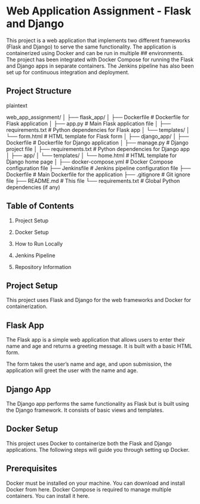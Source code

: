 # Web Application Assignment - Flask and Django
 This project is a web application that implements two different frameworks (Flask and Django) to serve the same functionality. The application is containerized using Docker and can be run in multiple ## environments. The project has been integrated with Docker Compose for running the Flask and Django apps in separate containers. The Jenkins pipeline has also been set up for continuous integration and deployment.

## Project Structure
plaintext

web_app_assignment/
│
├── flask_app/
│   ├── Dockerfile            # Dockerfile for Flask application
│   ├── app.py                # Main Flask application file
│   ├── requirements.txt      # Python dependencies for Flask app
│   └── templates/
│       └── form.html         # HTML template for Flask form
│
├── django_app/
│   ├── Dockerfile            # Dockerfile for Django application
│   ├── manage.py             # Django project file
│   ├── requirements.txt      # Python dependencies for Django app
│   ├── app/
│   └── templates/
│       └── home.html         # HTML template for Django home page
│
├── docker-compose.yml        # Docker Compose configuration file
├── Jenkinsfile               # Jenkins pipeline configuration file
├── Dockerfile                # Main Dockerfile for the application
├── .gitignore                # Git ignore file
├── README.md                 # This file
└── requirements.txt          # Global Python dependencies (if any)

## Table of Contents
1. Project Setup

2. Docker Setup

3. How to Run Locally

4. Jenkins Pipeline

5. Repository Information

## Project Setup
This project uses Flask and Django for the web frameworks and Docker for containerization.

## Flask App
The Flask app is a simple web application that allows users to enter their name and age and returns a greeting message. It is built with a basic HTML form.

The form takes the user’s name and age, and upon submission, the application will greet the user with the name and age.

## Django App
The Django app performs the same functionality as Flask but is built using the Django framework. It consists of basic views and templates.

## Docker Setup
This project uses Docker to containerize both the Flask and Django applications. The following steps will guide you through setting up Docker.

## Prerequisites
Docker must be installed on your machine. You can download and install Docker from here.
Docker Compose is required to manage multiple containers. You can install it here.
